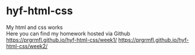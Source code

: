 # hyf-html-css
My html and css works <br>
Here you can find my homework hosted via Github <br>
https://prgrmfl.github.io/hyf-html-css/week1/
https://prgrmfl.github.io/hyf-html-css/week2/
